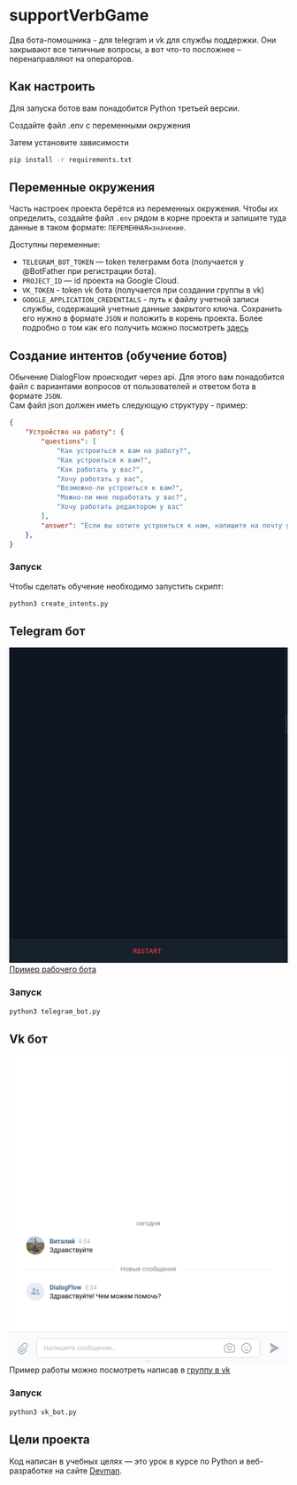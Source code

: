 # supportVerbGame
Два бота-помошника - для telegram и vk для службы поддержки. Они закрывают все типичные вопросы, а вот что-то посложнее – перенаправляют на операторов.  

## Как настроить

Для запуска ботов вам понадобится Python третьей версии.  

Создайте файл .env с переменными окружения  

Затем установите зависимости

```sh
pip install -r requirements.txt
```

## Переменные окружения

Часть настроек проекта берётся из переменных окружения. Чтобы их определить, создайте файл `.env` рядом в корне проекта и запишите туда данные в таком формате: `ПЕРЕМЕННАЯ=значение`.

Доступны переменные:
- `TELEGRAM_BOT_TOKEN` — token телеграмм бота (получается у @BotFather при регистрации бота). 
- `PROJECT_ID` — id проекта на Google Cloud.
- `VK_TOKEN` - token vk бота (получается при создании группы в vk)
- `GOOGLE_APPLICATION_CREDENTIALS` - путь к файлу учетной записи службы, содержащий учетные данные закрытого ключа. Сохранить его нужно в формате `JSON` и положить в корень проекта. Более подробно о том как его получить можно посмотреть [здесь](https://stackoverflow.com/questions/43004904/accessing-gae-log-files-using-google-cloud-logging-python)

## Создание интентов (обучение ботов)
Обычение DialogFlow происходит через api. Для этого вам понадобится файл с вариантами вопросов от пользователей и ответом бота в формате `JSON`.  
Сам файл json должен иметь следующую структуру - пример:
```json
{
    "Устройство на работу": {
        "questions": [
            "Как устроиться к вам на работу?",
            "Как устроиться к вам?",
            "Как работать у вас?",
            "Хочу работать у вас",
            "Возможно-ли устроиться к вам?",
            "Можно-ли мне поработать у вас?",
            "Хочу работать редактором у вас"
        ],
        "answer": "Если вы хотите устроиться к нам, напишите на почту game-of-verbs@gmail.com мини-эссе о себе и прикрепите ваше портфолио."
    },
}
```

### Запуск
Чтобы сделать обучение необходимо запустить скрипт:
```sh
python3 create_intents.py
```

## Telegram бот

![Alt text](https://github.com/lexashvetsoff/supportVerbGame/blob/main/screen/demo_tg_bot.gif)  
[Пример рабочего бота](https://t.me/verb_support_bot)

### Запуск

```sh
python3 telegram_bot.py
```

## Vk бот

![Alt text](https://github.com/lexashvetsoff/supportVerbGame/blob/main/screen/demo_vk_bot.gif)  
Пример работы можно посмотреть написав в [группу в vk](https://vk.com/public218494303)

### Запуск

```sh
python3 vk_bot.py
```

## Цели проекта

Код написан в учебных целях — это урок в курсе по Python и веб-разработке на сайте [Devman](https://dvmn.org).